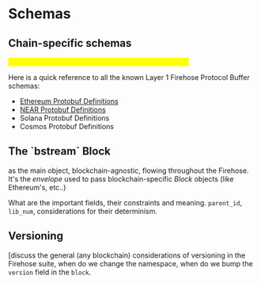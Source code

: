 # Schemas

## Chain-specific schemas

_<mark style="color:yellow;">**\[\[slm:] content has not been updated below this line.]**</mark>_

Here is a quick reference to all the known Layer 1 Firehose Protocol Buffer schemas:

* [Ethereum Protobuf Definitions](https://github.com/streamingfast/sf-ethereum/blob/develop/proto/sf/ethereum/type/v1/type.proto)
* [NEAR Protobuf Definitions](https://github.com/streamingfast/sf-near/blob/develop/proto/sf/near/codec/v1/codec.proto)
* Solana Protobuf Definitions
* Cosmos Protobuf Definitions

## The \`bstream\` Block

as the main object, blockchain-agnostic, flowing throughout the Firehose. It's the _envelope_ used to pass blockchain-specific _Block_ objects (like Ethereum's, etc..)

What are the important fields, their constraints and meaning. `parent_id`, `lib_num`, considerations for their determinism.

## Versioning

\[discuss the general (any blockchain) considerations of versioning in the Firehose suite, when do we change the namespace, when do we bump the `version` field in the `block`.
